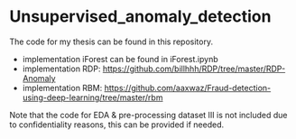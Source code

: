 # Unsupervised_anomaly_detection


The code for my thesis can be found in this repository. 

* implementation iForest can be found in iForest.ipynb
* implementation RDP: https://github.com/billhhh/RDP/tree/master/RDP-Anomaly
* implementation RBM: https://github.com/aaxwaz/Fraud-detection-using-deep-learning/tree/master/rbm

Note that the code for EDA & pre-processing dataset III is not included due to confidentiality reasons, this can be provided if needed. 
